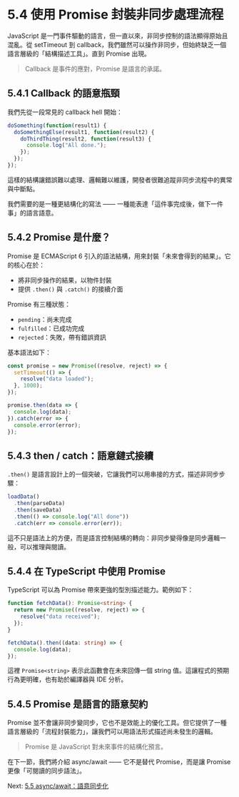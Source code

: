 # 5.4 使用 Promise 封裝非同步處理流程

JavaScript 是一門事件驅動的語言，但一直以來，非同步控制的語法顯得原始且混亂。從 setTimeout 到 callback，我們雖然可以操作非同步，但始終缺乏一個語言層級的「結構描述工具」。直到 Promise 出現。

> Callback 是事件的應對，Promise 是語言的承諾。

## 5.4.1 Callback 的語意瓶頸

我們先從一段常見的 callback hell 開始：

```javascript
doSomething(function(result1) {
  doSomethingElse(result1, function(result2) {
    doThirdThing(result2, function(result3) {
      console.log("All done.");
    });
  });
});
```

這樣的結構讓錯誤難以處理、邏輯難以維護，開發者很難追蹤非同步流程中的異常與中斷點。

我們需要的是一種更結構化的寫法 —— 一種能表達「這件事完成後，做下一件事」的語言語意。

## 5.4.2 Promise 是什麼？

Promise 是 ECMAScript 6 引入的語法結構，用來封裝「未來會得到的結果」。它的核心在於：

- 將非同步操作的結果，以物件封裝
- 提供 `.then()` 與 `.catch()` 的接續介面

Promise 有三種狀態：

- `pending`：尚未完成
- `fulfilled`：已成功完成
- `rejected`：失敗，帶有錯誤資訊

基本語法如下：

```javascript
const promise = new Promise((resolve, reject) => {
  setTimeout(() => {
    resolve("data loaded");
  }, 1000);
});

promise.then(data => {
  console.log(data);
}).catch(error => {
  console.error(error);
});
```

## 5.4.3 then / catch：語意鏈式接續

`.then()` 是語言設計上的一個突破，它讓我們可以用串接的方式，描述非同步步驟：

```javascript
loadData()
  .then(parseData)
  .then(saveData)
  .then(() => console.log("All done"))
  .catch(err => console.error(err));
```

這不只是語法上的方便，而是語言控制結構的轉向：非同步變得像是同步邏輯一般，可以推理與閱讀。

## 5.4.4 在 TypeScript 中使用 Promise

TypeScript 可以為 Promise 帶來更強的型別描述能力。範例如下：

```typescript
function fetchData(): Promise<string> {
  return new Promise((resolve, reject) => {
    resolve("data received");
  });
}

fetchData().then((data: string) => {
  console.log(data);
});
```

這裡 `Promise<string>` 表示此函數會在未來回傳一個 string 值。這讓程式的預期行為更明確，也有助於編譯器與 IDE 分析。

## 5.4.5 Promise 是語言的語意契約

Promise 並不會讓非同步變同步，它也不是效能上的優化工具。但它提供了一種語言層級的「流程封裝能力」，讓我們可以用語法形式描述尚未發生的邏輯。

> Promise 是 JavaScript 對未來事件的結構化預言。

在下一節，我們將介紹 async/await —— 它不是替代 Promise，而是讓 Promise 更像「可閱讀的同步語法」。

Next: [5.5 async/await：語意同步化](5-async.md)
